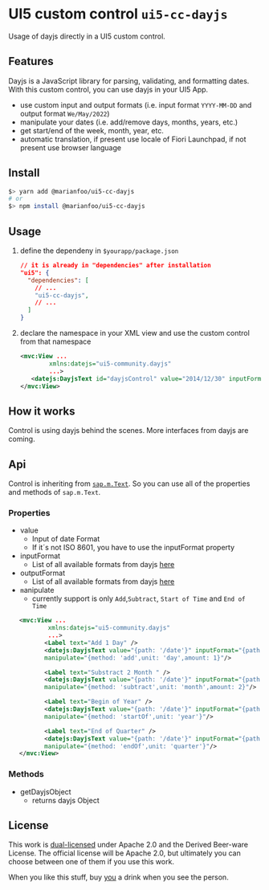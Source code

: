 # UI5 custom control `ui5-cc-dayjs`

Usage of dayjs directly in a UI5 custom control.

## Features

Dayjs is a JavaScript library for parsing, validating, and formatting dates.  
With this custom control, you can use dayjs in your UI5 App.
 * use custom input and output formats (i.e. input format `YYYY-MM-DD` and output format `We/May/2022`)
 * manipulate your dates (i.e. add/remove days, months, years, etc.)
 * get start/end of the week, month, year, etc.
 * automatic translation, if present use locale of Fiori Launchpad, if not present use browser language

## Install

```bash
$> yarn add @marianfoo/ui5-cc-dayjs
# or
$> npm install @marianfoo/ui5-cc-dayjs
```

## Usage

1. define the dependeny in `$yourapp/package.json`

   ```json
   // it is already in "dependencies" after installation
   "ui5": {
     "dependencies": [
       // ...
       "ui5-cc-dayjs",
       // ...
     ]
   }
   ```

2. declare the namespace in your XML view and use the custom control from that namespace

   ```xml
   <mvc:View ... 
           xmlns:datejs="ui5-community.dayjs"
           ...>
      <datejs:DayjsText id="dayjsControl" value="2014/12/30" inputFormat="yyyy/MM/dd" outputFormat="dd.MM.YYYY"/>
   </mvc:View>
   ```

## How it works

Control is using dayjs behind the scenes.
More interfaces from dayjs are coming.

## Api

Control is inheriting from [`sap.m.Text`](https://ui5.sap.com/#/api/sap.m.Text). So you can use all of the properties and methods of `sap.m.Text`.

### Properties
 - value
   - Input of date Format
   - If it´s not ISO 8601, you have to use the inputFormat property
 - inputFormat
   - List of all available formats from dayjs [here](https://day.js.org/docs/en/parse/string-format)
 - outputFormat
   - List of all available formats from dayjs [here](https://day.js.org/docs/en/parse/string-format)
 - `m`anipulate
   - currently support is only `Add`,`Subtract`, `Start of Time` and `End of Time`
```xml
   <mvc:View ... 
           xmlns:datejs="ui5-community.dayjs"
           ...>
          <Label text="Add 1 Day" />
          <datejs:DayjsText value="{path: '/date'}" inputFormat="{path: '/inputFormat'}" outputFormat="{path: '/outputFormat'}"
          manipulate="{method: 'add',unit: 'day',amount: 1}"/>

          <Label text="Substract 2 Month " />
          <datejs:DayjsText value="{path: '/date'}" inputFormat="{path: '/inputFormat'}" outputFormat="{path: '/outputFormat'}"
          manipulate="{method: 'subtract',unit: 'month',amount: 2}"/>

          <Label text="Begin of Year" />
          <datejs:DayjsText value="{path: '/date'}" inputFormat="{path: '/inputFormat'}" outputFormat="{path: '/outputFormat'}"
          manipulate="{method: 'startOf',unit: 'year'}"/>

          <Label text="End of Quarter" />
          <datejs:DayjsText value="{path: '/date'}" inputFormat="{path: '/inputFormat'}" outputFormat="{path: '/outputFormat'}"
          manipulate="{method: 'endOf',unit: 'quarter'}"/>
   </mvc:View>
   ```
### Methods

- getDayjsObject
  - returns dayjs Object

## License

This work is [dual-licensed](./LICENSE) under Apache 2.0 and the Derived Beer-ware License. The official license will be Apache 2.0, but ultimately you can choose between one of them if you use this work.

When you like this stuff, buy [you](https://you) a drink when you see the person.

